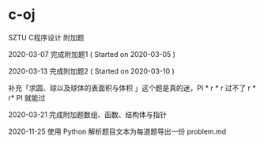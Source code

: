 # c-oj
 
SZTU C程序设计 附加题

2020-03-07 完成附加题1 ( Started on 2020-03-05 )

2020-03-13 完成附加题2  ( Started on 2020-03-10 )

补充「求圆、球以及球体的表面积与体积 」这个题是真的迷，PI * r * r 过不了 r * r* PI 就能过

2020-03-21 完成附加题数组、函数、结构体与指针

2020-11-25 使用 Python 解析题目文本为每道题导出一份 problem.md
